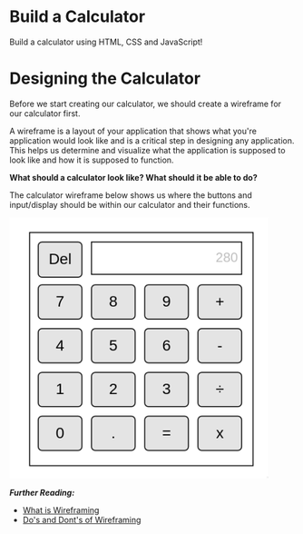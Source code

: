 # Build a Calculator 

Build a calculator using HTML, CSS and JavaScript!

# Designing the Calculator

Before we start creating our calculator, we should create a wireframe for our calculator first. 

A wireframe is a layout of your application that shows what you're application would look like and is a critical step in designing any application.
This helps us determine and visualize what the application is supposed to look like and how it is supposed to function.

**What should a calculator look like? What should it be able to do?**

The calculator wireframe below shows us where the buttons and input/display should be within our calculator and their functions.

![Calculator wireframe](img/wireframe.png)

**_Further Reading:_**

- [What is Wireframing](https://www.experienceux.co.uk/faqs/what-is-wireframing/)
- [Do's and Dont's of Wireframing](https://medium.com/mockplus/10-dos-and-don-ts-of-wireframing-8a6d0b3429d8)